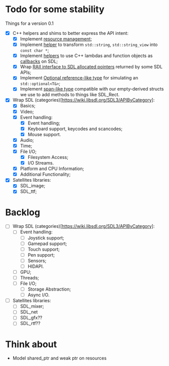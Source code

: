 Todo for some stability
=======================

Things for a version 0.1

- [x] C++ helpers and shims to better express the API intent:
  - [x] Implement [resource management](https://talesm.github.io/SDL3pp/group__CategoryObjectWrapper.html);
  - [x] Implement [helper](https://talesm.github.io/SDL3pp/classSDL_1_1StringParam.html)
    to transform `std::string`, `std::string_view` into `const char *`;
  - [x] Implement [helpers](https://talesm.github.io/SDL3pp/group__CategoryCallbackWrapper.html)
    to use C++ lambdas and function objects as [callbacks](https://talesm.github.io/SDL3pp/callback.html)
    on SDL;
  - [x] Wrap [RAII interface to SDL allocated pointers](https://talesm.github.io/SDL3pp/group__CategoryOwnPtr.html)
    returned by some SDL APIs;
  - [x] Implement [Optional reference-like type](https://talesm.github.io/SDL3pp/classSDL_1_1OptionalRef.html)
    for simulating an `std::optional<T&>`;
  - [x] Implement [span-like type](https://talesm.github.io/SDL3pp/classSDL_1_1SpanRef.html)
    compatible with our empty-derived structs we use to add methods to things
    like SDL_Rect.
- [x] Wrap SDL (categories)[https://wiki.libsdl.org/SDL3/APIByCategory]:
  - [x] Basics;
  - [x] Video;
  - [x] Event handling:
    - [x] Event handling;
    - [x] Keyboard support, keycodes and scancodes;
    - [x] Mouse support.
  - [x] Audio;
  - [x] Time;
  - [x] File I/O;
    - [x] Filesystem Access;
    - [x] I/O Streams.
  - [x] Platform and CPU Information;
  - [x] Additional Functionality;
- [x] Satellites libraries:
  - [x] SDL_image;
  - [x] SDL_ttf;

Backlog
=======

- [ ] Wrap SDL (categories)[https://wiki.libsdl.org/SDL3/APIByCategory]:
  - [ ] Event handling:
    - [ ] Joystick support;
    - [ ] Gamepad support;
    - [ ] Touch support;
    - [ ] Pen support;
    - [ ] Sensors;
    - [ ] HIDAPI.
  - [ ] GPU;
  - [ ] Threads;
  - [ ] File I/O;
    - [ ] Storage Abstraction;
    - [ ] Async I/O.
- [ ] Satellites libraries:
  - [ ] SDL_mixer;
  - [ ] SDL_net
  - [ ] SDL_gfx??
  - [ ] SDL_rtf??

Think about
===========

- Model shared_ptr and weak ptr on resources

